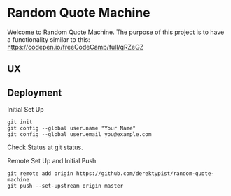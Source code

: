 # Random Quote Machine

Welcome to Random Quote Machine.  The purpose of this project is to have a functionality similar to this:
https://codepen.io/freeCodeCamp/full/qRZeGZ

## UX

## Deployment

Initial Set Up

    git init
    git config --global user.name "Your Name"
    git config --global user.email you@example.com

Check Status at git status.

Remote Set Up and Initial Push

    git remote add origin https://github.com/derektypist/random-quote-machine
    git push --set-upstream origin master
    

    

